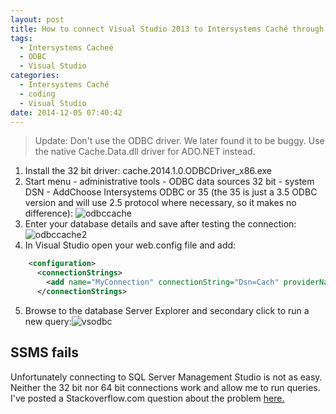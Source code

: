```yaml
---
layout: post
title: How to connect Visual Studio 2013 to Intersystems Caché through ODBC
tags:
  - Intersystems Cacheé
  - ODBC
  - Visual Studio
categories:
  - Intersystems Caché
  - coding
  - Visual Studio
date: 2014-12-05 07:40:42
---
```


> Update: Don't use the ODBC driver. We later found it to be buggy. Use the native Cache.Data.dll driver for ADO.NET instead.

[comment]: # (This actually is the most platform independent comment)

1.  Install the 32 bit driver: cache.2014.1.0.ODBCDriver_x86.exe
2.  Start menu - administrative tools - ODBC data sources 32 bit - system DSN - AddChoose Intersystems ODBC or 35 (the 35 is just a 3.5 ODBC version and will use 2.5 protocol where necessary, so it makes no difference): ![odbccache](odbccache.png)
3.  Enter your database details and save after testing the connection: ![odbccache2](odbccache2.png)
4.  In Visual Studio open your web.config file and add:
```xml
    <configuration>
      <connectionStrings>
        <add name="MyConnection" connectionString="Dsn=Cach" providerName="System.Data.Odbc"/>
      </connectionStrings>
```
5.  Browse to the database Server Explorer and secondary click to run a new query:![vsodbc](vsodbc.png)

## SSMS fails
Unfortunately connecting to SQL Server Management Studio is not as easy.  Neither the 32 bit nor 64 bit connections work and allow me to run queries.  I've posted a Stackoverflow.com question about the problem [here.](http://stackoverflow.com/questions/27309207/how-to-connect-ssms-2012-to-intersystems-cach%C3%A9-via-odbc)
